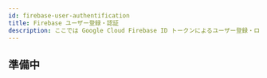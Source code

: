 ```yaml
---
id: firebase-user-authentification
title: Firebase ユーザー登録・認証
description: ここでは Google Cloud Firebase ID トークンによるユーザー登録・ログイン認証方法について説明します。
---
```


## 準備中
